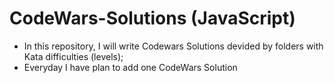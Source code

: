 # CodeWars-Solutions (JavaScript)
 - In this repository, I will write Codewars Solutions devided by folders with Kata difficulties (levels);
 - Everyday I have plan to add one CodeWars Solution

